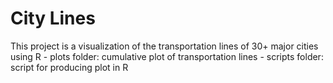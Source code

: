 <h1>City Lines</h1>
This project is a visualization of the transportation lines of 30+ major cities using R  
- plots folder: cumulative plot of transportation lines
- scripts folder: script for producing plot in R

